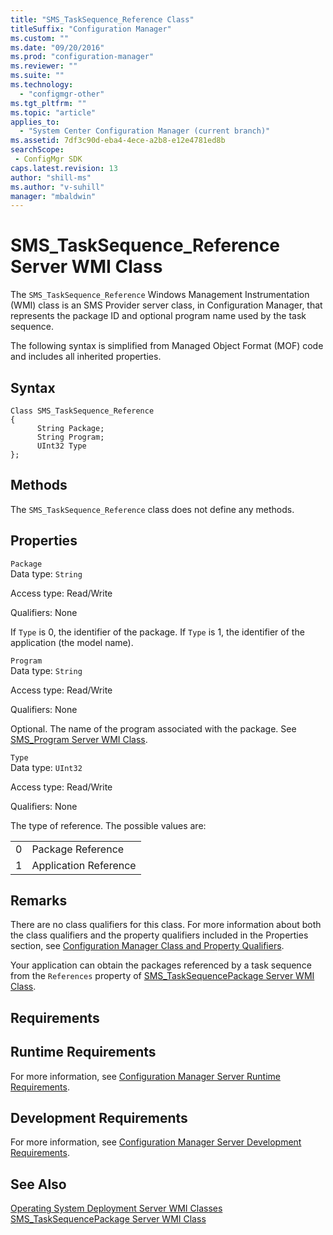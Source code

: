 ```yaml
---
title: "SMS_TaskSequence_Reference Class"
titleSuffix: "Configuration Manager"
ms.custom: ""
ms.date: "09/20/2016"
ms.prod: "configuration-manager"
ms.reviewer: ""
ms.suite: ""
ms.technology:
  - "configmgr-other"
ms.tgt_pltfrm: ""
ms.topic: "article"
applies_to:
  - "System Center Configuration Manager (current branch)"
ms.assetid: 7df3c90d-eba4-4ece-a2b8-e12e4781ed8bsearchScope: - ConfigMgr SDK
caps.latest.revision: 13
author: "shill-ms"
ms.author: "v-suhill"
manager: "mbaldwin"
---
```

# SMS_TaskSequence_Reference Server WMI Class
The `SMS_TaskSequence_Reference` Windows Management Instrumentation (WMI) class is an SMS Provider server class, in Configuration Manager, that represents the package ID and optional program name used by the task sequence.  

 The following syntax is simplified from Managed Object Format (MOF) code and includes all inherited properties.  

## Syntax  

```  
Class SMS_TaskSequence_Reference  
{  
      String Package;  
      String Program;  
      UInt32 Type  
};  
```  

## Methods  
 The `SMS_TaskSequence_Reference` class does not define any methods.  

## Properties  
 `Package`  
 Data type: `String`  

 Access type: Read/Write  

 Qualifiers: None  

 If `Type` is 0, the identifier of the package. If `Type` is 1, the identifier of the application (the model name).  

 `Program`  
 Data type: `String`  

 Access type: Read/Write  

 Qualifiers: None  

 Optional. The name of the program associated with the package. See [SMS_Program Server WMI Class](../../../develop/reference/core/servers/configure/sms_program-server-wmi-class.md).  

 `Type`  
 Data type: `UInt32`  

 Access type: Read/Write  

 Qualifiers: None  

 The type of reference. The possible values are:  

|||  
|-|-|  
|0|Package Reference|  
|1|Application Reference|  

## Remarks  
 There are no class qualifiers for this class. For more information about both the class qualifiers and the property qualifiers included in the Properties section, see [Configuration Manager Class and Property Qualifiers](../../../develop/reference/misc/class-and-property-qualifiers.md).  

 Your application can obtain the packages referenced by a task sequence from the `References` property of [SMS_TaskSequencePackage Server WMI Class](../../../develop/reference/osd/sms_tasksequencepackage-server-wmi-class.md).  

## Requirements  

## Runtime Requirements  
 For more information, see [Configuration Manager Server Runtime Requirements](../../../develop/core/reqs/server-runtime-requirements.md).  

## Development Requirements  
 For more information, see [Configuration Manager Server Development Requirements](../../../develop/core/reqs/server-development-requirements.md).  

## See Also  
 [Operating System Deployment Server WMI Classes](../../../develop/reference/osd/operating-system-deployment-server-wmi-classes.md)   
 [SMS_TaskSequencePackage Server WMI Class](../../../develop/reference/osd/sms_tasksequencepackage-server-wmi-class.md)

